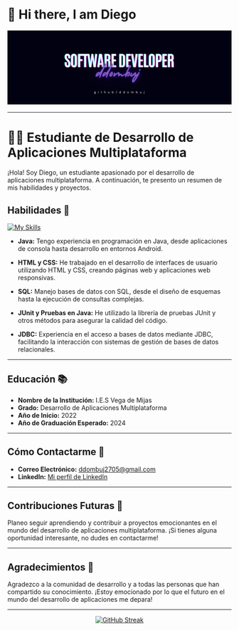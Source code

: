<h1>👋 Hi there, I am Diego</h1>
<img src="BannerDiego"></img>

---

# 👩‍💻 Estudiante de Desarrollo de Aplicaciones Multiplataforma

¡Hola! Soy Diego, un estudiante apasionado por el desarrollo de aplicaciones multiplataforma. A continuación, te presento un resumen de mis habilidades y proyectos.

## Habilidades 🚀
[![My Skills](https://skillicons.dev/icons?i=java,html,css,mysql)](https://skillicons.dev)

- **Java:** Tengo experiencia en programación en Java, desde aplicaciones de consola hasta desarrollo en entornos Android.

- **HTML y CSS:** He trabajado en el desarrollo de interfaces de usuario utilizando HTML y CSS, creando páginas web y aplicaciones web responsivas.

- **SQL:** Manejo bases de datos con SQL, desde el diseño de esquemas hasta la ejecución de consultas complejas.
  
- **JUnit y Pruebas en Java:** He utilizado la librería de pruebas JUnit y otros métodos para asegurar la calidad del código.

- **JDBC:** Experiencia en el acceso a bases de datos mediante JDBC, facilitando la interacción con sistemas de gestión de bases de datos relacionales.

---

## Educación 📚

- **Nombre de la Institución:** I.E.S Vega de Mijas
- **Grado:** Desarrollo de Aplicaciones Multiplataforma
- **Año de Inicio:** 2022
- **Año de Graduación Esperado:** 2024

---

## Cómo Contactarme 📧

- **Correo Electrónico:** ddombuj2705@gmail.com
- **LinkedIn:** [Mi perfil de LinkedIn](https://es.linkedin.com/in/diego-dominguez-170843272?trk=people-guest_people_search-card)

---

## Contribuciones Futuras 🚧

Planeo seguir aprendiendo y contribuir a proyectos emocionantes en el mundo del desarrollo de aplicaciones multiplataforma. ¡Si tienes alguna oportunidad interesante, no dudes en contactarme!

---

## Agradecimientos 🙏

Agradezco a la comunidad de desarrollo y a todas las personas que han compartido su conocimiento. ¡Estoy emocionado por lo que el futuro en el mundo del desarrollo de aplicaciones me depara!

---

<p align="center">
  <a href="https://git.io/streak-stats"><img src="https://streak-stats.demolab.com?user=ddombuj&theme=midnight-purple&border_radius=5&date_format=j%20M%5B%20Y%5D" alt="GitHub Streak" /></a>
</p>

